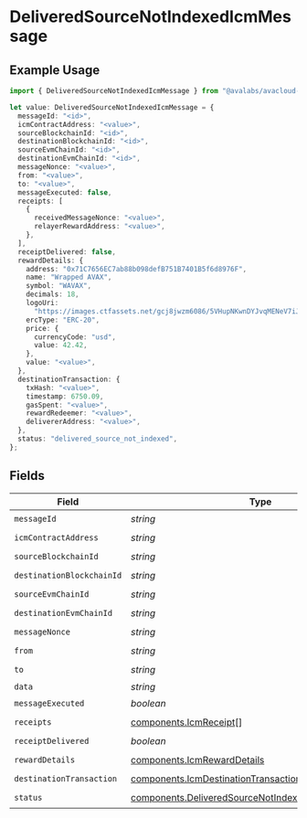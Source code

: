 # DeliveredSourceNotIndexedIcmMessage

## Example Usage

```typescript
import { DeliveredSourceNotIndexedIcmMessage } from "@avalabs/avacloud-sdk/models/components";

let value: DeliveredSourceNotIndexedIcmMessage = {
  messageId: "<id>",
  icmContractAddress: "<value>",
  sourceBlockchainId: "<id>",
  destinationBlockchainId: "<id>",
  sourceEvmChainId: "<id>",
  destinationEvmChainId: "<id>",
  messageNonce: "<value>",
  from: "<value>",
  to: "<value>",
  messageExecuted: false,
  receipts: [
    {
      receivedMessageNonce: "<value>",
      relayerRewardAddress: "<value>",
    },
  ],
  receiptDelivered: false,
  rewardDetails: {
    address: "0x71C7656EC7ab88b098defB751B7401B5f6d8976F",
    name: "Wrapped AVAX",
    symbol: "WAVAX",
    decimals: 18,
    logoUri:
      "https://images.ctfassets.net/gcj8jwzm6086/5VHupNKwnDYJvqMENeV7iJ/fdd6326b7a82c8388e4ee9d4be7062d4/avalanche-avax-logo.svg",
    ercType: "ERC-20",
    price: {
      currencyCode: "usd",
      value: 42.42,
    },
    value: "<value>",
  },
  destinationTransaction: {
    txHash: "<value>",
    timestamp: 6750.09,
    gasSpent: "<value>",
    rewardRedeemer: "<value>",
    delivererAddress: "<value>",
  },
  status: "delivered_source_not_indexed",
};
```

## Fields

| Field                                                                                                                        | Type                                                                                                                         | Required                                                                                                                     | Description                                                                                                                  |
| ---------------------------------------------------------------------------------------------------------------------------- | ---------------------------------------------------------------------------------------------------------------------------- | ---------------------------------------------------------------------------------------------------------------------------- | ---------------------------------------------------------------------------------------------------------------------------- |
| `messageId`                                                                                                                  | *string*                                                                                                                     | :heavy_check_mark:                                                                                                           | N/A                                                                                                                          |
| `icmContractAddress`                                                                                                         | *string*                                                                                                                     | :heavy_check_mark:                                                                                                           | N/A                                                                                                                          |
| `sourceBlockchainId`                                                                                                         | *string*                                                                                                                     | :heavy_check_mark:                                                                                                           | N/A                                                                                                                          |
| `destinationBlockchainId`                                                                                                    | *string*                                                                                                                     | :heavy_check_mark:                                                                                                           | N/A                                                                                                                          |
| `sourceEvmChainId`                                                                                                           | *string*                                                                                                                     | :heavy_check_mark:                                                                                                           | N/A                                                                                                                          |
| `destinationEvmChainId`                                                                                                      | *string*                                                                                                                     | :heavy_check_mark:                                                                                                           | N/A                                                                                                                          |
| `messageNonce`                                                                                                               | *string*                                                                                                                     | :heavy_check_mark:                                                                                                           | N/A                                                                                                                          |
| `from`                                                                                                                       | *string*                                                                                                                     | :heavy_check_mark:                                                                                                           | N/A                                                                                                                          |
| `to`                                                                                                                         | *string*                                                                                                                     | :heavy_check_mark:                                                                                                           | N/A                                                                                                                          |
| `data`                                                                                                                       | *string*                                                                                                                     | :heavy_minus_sign:                                                                                                           | N/A                                                                                                                          |
| `messageExecuted`                                                                                                            | *boolean*                                                                                                                    | :heavy_check_mark:                                                                                                           | N/A                                                                                                                          |
| `receipts`                                                                                                                   | [components.IcmReceipt](../../models/components/icmreceipt.md)[]                                                             | :heavy_check_mark:                                                                                                           | N/A                                                                                                                          |
| `receiptDelivered`                                                                                                           | *boolean*                                                                                                                    | :heavy_check_mark:                                                                                                           | N/A                                                                                                                          |
| `rewardDetails`                                                                                                              | [components.IcmRewardDetails](../../models/components/icmrewarddetails.md)                                                   | :heavy_check_mark:                                                                                                           | N/A                                                                                                                          |
| `destinationTransaction`                                                                                                     | [components.IcmDestinationTransaction](../../models/components/icmdestinationtransaction.md)                                 | :heavy_check_mark:                                                                                                           | N/A                                                                                                                          |
| `status`                                                                                                                     | [components.DeliveredSourceNotIndexedIcmMessageStatus](../../models/components/deliveredsourcenotindexedicmmessagestatus.md) | :heavy_check_mark:                                                                                                           | N/A                                                                                                                          |
